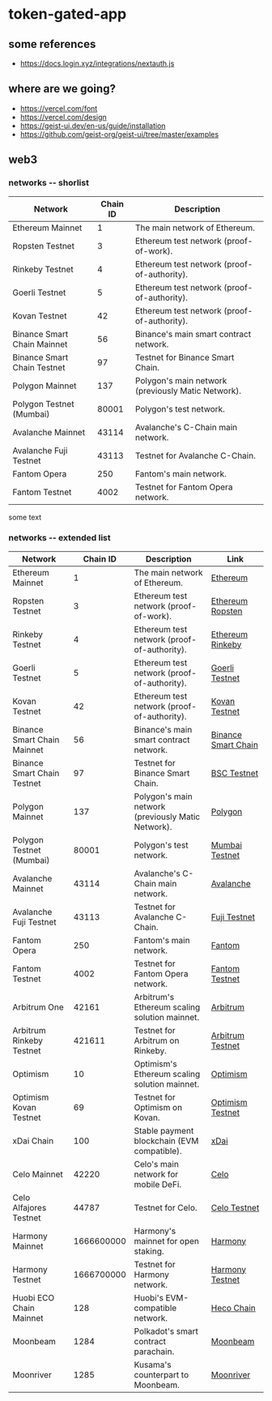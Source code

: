 # token-gated-app

## some references

- https://docs.login.xyz/integrations/nextauth.js

## where are we going?

- https://vercel.com/font
- https://vercel.com/design
- https://geist-ui.dev/en-us/guide/installation
- https://github.com/geist-org/geist-ui/tree/master/examples

## web3

### networks -- shorlist



| Network                     | Chain ID | Description                                        |
| --------------------------- | -------- | -------------------------------------------------- |
| Ethereum Mainnet            | 1        | The main network of Ethereum.                      |
| Ropsten Testnet             | 3        | Ethereum test network (proof-of-work).             |
| Rinkeby Testnet             | 4        | Ethereum test network (proof-of-authority).        |
| Goerli Testnet              | 5        | Ethereum test network (proof-of-authority).        |
| Kovan Testnet               | 42       | Ethereum test network (proof-of-authority).        |
| Binance Smart Chain Mainnet | 56       | Binance's main smart contract network.             |
| Binance Smart Chain Testnet | 97       | Testnet for Binance Smart Chain.                   |
| Polygon Mainnet             | 137      | Polygon's main network (previously Matic Network). |
| Polygon Testnet (Mumbai)    | 80001    | Polygon's test network.                            |
| Avalanche Mainnet           | 43114    | Avalanche's C-Chain main network.                  |
| Avalanche Fuji Testnet      | 43113    | Testnet for Avalanche C-Chain.                     |
| Fantom Opera                | 250      | Fantom's main network.                             |
| Fantom Testnet              | 4002     | Testnet for Fantom Opera network.                  |

some text

### networks -- extended list


| Network                     | Chain ID   | Description                                        | Link                                                                               |
| --------------------------- | ---------- | -------------------------------------------------- | ---------------------------------------------------------------------------------- |
| Ethereum Mainnet            | 1          | The main network of Ethereum.                      | [Ethereum](https://ethereum.org/en/)                                               |
| Ropsten Testnet             | 3          | Ethereum test network (proof-of-work).             | [Ethereum Ropsten](https://ethereum.org/en/developers/docs/networks/#ropsten)      |
| Rinkeby Testnet             | 4          | Ethereum test network (proof-of-authority).        | [Ethereum Rinkeby](https://www.rinkeby.io/)                                        |
| Goerli Testnet              | 5          | Ethereum test network (proof-of-authority).        | [Goerli Testnet](https://goerli.net/)                                              |
| Kovan Testnet               | 42         | Ethereum test network (proof-of-authority).        | [Kovan Testnet](https://kovan-testnet.github.io/website/)                          |
| Binance Smart Chain Mainnet | 56         | Binance's main smart contract network.             | [Binance Smart Chain](https://www.binance.org/en/smartChain)                       |
| Binance Smart Chain Testnet | 97         | Testnet for Binance Smart Chain.                   | [BSC Testnet](https://testnet.binance.org/)                                        |
| Polygon Mainnet             | 137        | Polygon's main network (previously Matic Network). | [Polygon](https://polygon.technology/)                                             |
| Polygon Testnet (Mumbai)    | 80001      | Polygon's test network.                            | [Mumbai Testnet](https://mumbai.polygonscan.com/)                                  |
| Avalanche Mainnet           | 43114      | Avalanche's C-Chain main network.                  | [Avalanche](https://www.avax.network/)                                             |
| Avalanche Fuji Testnet      | 43113      | Testnet for Avalanche C-Chain.                     | [Fuji Testnet](https://testnet.avax.network/)                                      |
| Fantom Opera                | 250        | Fantom's main network.                             | [Fantom](https://fantom.foundation/)                                               |
| Fantom Testnet              | 4002       | Testnet for Fantom Opera network.                  | [Fantom Testnet](https://docs.fantom.foundation/tutorials/set-up-a-testnet-wallet) |
| Arbitrum One                | 42161      | Arbitrum's Ethereum scaling solution mainnet.      | [Arbitrum](https://arbitrum.io/)                                                   |
| Arbitrum Rinkeby Testnet    | 421611     | Testnet for Arbitrum on Rinkeby.                   | [Arbitrum Testnet](https://developer.offchainlabs.com/docs/public_testnet)         |
| Optimism                    | 10         | Optimism's Ethereum scaling solution mainnet.      | [Optimism](https://www.optimism.io/)                                               |
| Optimism Kovan Testnet      | 69         | Testnet for Optimism on Kovan.                     | [Optimism Testnet](https://kovan.optimism.io/)                                     |
| xDai Chain                  | 100        | Stable payment blockchain (EVM compatible).        | [xDai](https://www.xdaichain.com/)                                                 |
| Celo Mainnet                | 42220      | Celo's main network for mobile DeFi.               | [Celo](https://celo.org/)                                                          |
| Celo Alfajores Testnet      | 44787      | Testnet for Celo.                                  | [Celo Testnet](https://docs.celo.org/getting-started/alfajores-testnet)            |
| Harmony Mainnet             | 1666600000 | Harmony's mainnet for open staking.                | [Harmony](https://www.harmony.one/)                                                |
| Harmony Testnet             | 1666700000 | Testnet for Harmony network.                       | [Harmony Testnet](https://docs.harmony.one/home/developers/network-and-faucets)    |
| Huobi ECO Chain Mainnet     | 128        | Huobi's EVM-compatible network.                    | [Heco Chain](https://www.hecochain.com/en-us/)                                     |
| Moonbeam                    | 1284       | Polkadot's smart contract parachain.               | [Moonbeam](https://moonbeam.network/)                                              |
| Moonriver                   | 1285       | Kusama's counterpart to Moonbeam.                  | [Moonriver](https://moonbeam.network/networks/moonriver/)                          |
